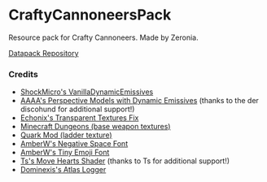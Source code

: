 # CraftyCannoneersPack
Resource pack for Crafty Cannoneers. Made by Zeronia.

[Datapack Repository](https://github.com/ZeroniaServer/CraftyCannoneers)

### Credits
- [ShockMicro's VanillaDynamicEmissives](https://github.com/ShockMicro/VanillaDynamicEmissives)
- [AAAA's Perspective Models with Dynamic Emissives](https://cdn.discordapp.com/attachments/157097006500806656/996446571178754189/PerspectiveModelsWithDynamicEmissives_119.zip) (thanks to the der discohund for additional support!)
- [Echonix's Transparent Textures Fix](https://www.planetminecraft.com/texture-pack/mc-164001-transparent-textures-bug-fix-see-through-paintings-beds-amp-shields/)
- [Minecraft Dungeons (base weapon textures)](https://dungeons.minecraft.net/)
- [Quark Mod (ladder texture)](https://quarkmod.net/)
- [AmberW's Negative Space Font](https://github.com/AmberWat/NegativeSpaceFont)
- [AmberW's Tiny Emoji Font](https://github.com/AmberWat/TinyEmojiFontResource)
- [Ts's Move Hearts Shader](https://github.com/McTsts/mc-core-shaders/tree/main/move%20hearts) (thanks to Ts for additional support!)
- [Dominexis's Atlas Logger](https://github.com/Dominexis/Atlas-Logger)